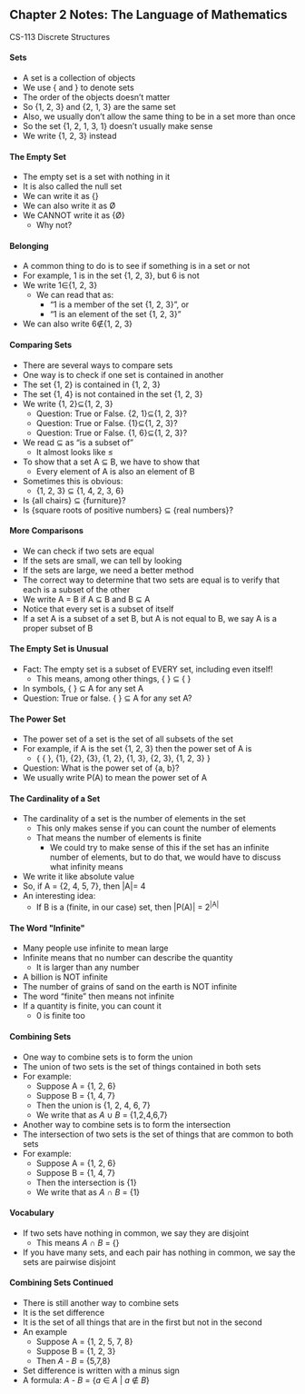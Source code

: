 ## Chapter 2 Notes: The Language of Mathematics
CS-113 Discrete Structures  

#### Sets
- A set is a collection of objects
- We use  {  and  }  to denote sets
- The order of the objects doesn’t matter
- So {1, 2, 3} and {2, 1, 3} are the same set
- Also, we usually don’t allow the same thing to be in a set more than once
- So the set {1, 2, 1, 3, 1} doesn’t usually make sense
- We write {1, 2, 3} instead

#### The Empty Set
- The empty set is a set with nothing in it
- It is also called the null set
- We can write it as {}
- We can also write it as Ø
- We CANNOT write it as {Ø}
  - Why not?

#### Belonging
- A common thing to do is to see if something is in a set or not
- For example, 1 is in the set {1, 2, 3}, but 6 is not
- We write 1∈{1, 2, 3}
  - We can read that as:
    - “1 is a member of the set {1, 2, 3}”, or
    - “1 is an element of the set {1, 2, 3}”
- We can also write 6∉{1, 2, 3}

#### Comparing Sets
- There are several ways to compare sets
- One way is to check if one set is contained in another
- The set {1, 2} is contained in {1, 2, 3}
- The set {1, 4} is not contained in the set {1, 2, 3}
- We write {1, 2}⊆{1, 2, 3}
  - Question:  True or False. {2, 1}⊆{1, 2, 3}?
  - Question:  True or False. {1}⊆{1, 2, 3}?
  - Question:  True or False. {1, 6}⊆{1, 2, 3}?
- We read ⊆ as “is a subset of”
  - It almost looks like ≤
- To show that a set A ⊆ B, we have to show that
  - Every element of A is also an element of B
- Sometimes this is obvious:
  - {1, 2, 3} ⊆ {1, 4, 2, 3, 6}
- Is {all chairs} ⊆ {furniture}?
- Is {square roots of positive numbers} ⊆ {real numbers}?

#### More Comparisons
- We can check if two sets are equal
- If the sets are small, we can tell by looking
- If the sets are large, we need a better method
- The correct way to determine that two sets are equal is to verify that each is a subset of the other
- We write A = B if A ⊆ B and B ⊆ A
- Notice that every set is a subset of itself
- If a set A is a subset of a set B, but A is not equal to B, we say A is a proper subset of B

#### The Empty Set is Unusual
- Fact: The empty set is a subset of EVERY set, including even itself!
  - This means, among other things, { } ⊆ { }
- In symbols, { } ⊆ A for any set A
- Question:  True or false. { } ⊆ A for any set A?

#### The Power Set
- The power set of a set is the set of all subsets of the set
- For example, if A is the set {1, 2, 3} then the power set of A is
  - { { }, {1}, {2}, {3}, {1, 2}, {1, 3}, {2, 3}, {1, 2, 3} }
- Question:  What is the power set of {a, b}?
- We usually write P(A) to mean the power set of  A

#### The Cardinality of a Set
- The cardinality of a set is the number of elements in the set
  - This only makes sense if you can count the number of elements
  - That means the number of elements is finite
    - We could try to make sense of this if the set has an infinite number of elements, but to do that, we would have to discuss what infinity means
- We write it like absolute value
- So, if A = {2, 4, 5, 7}, then |A|= 4
- An interesting idea: 
  - If B is a (finite, in our case) set, then |P(A)| = 2<sup>|A|</sup>

#### The Word "Infinite"
- Many people use infinite to mean large
- Infinite means that no number can describe the quantity
  - It is larger than any number
- A billion is NOT infinite
- The number of grains of sand on the earth is NOT infinite
- The word “finite” then means not infinite
- If a quantity is finite, you can count it
  - 0 is finite too

#### Combining Sets
- One way to combine sets is to form the union
- The union of two sets is the set of things contained in both sets
- For example: 
  - Suppose A = {1, 2, 6}
  - Suppose B = {1, 4, 7}
  - Then the union is {1, 2, 4, 6, 7}
  - We write that as _A_ ∪ _B_ = {1,2,4,6,7}  
- Another way to combine sets is to form the intersection
- The intersection of two sets is the set of things that are common to both sets
- For example:  
  - Suppose A = {1, 2, 6}
  - Suppose B = {1, 4, 7}
  - Then the intersection is {1}
  - We write that as _A_ ∩ _B_ = {1}

#### Vocabulary
- If two sets have nothing in common, we say they are disjoint
  - This means _A_ ∩ _B_ = {}
- If you have many sets, and each pair has nothing in common, we say the sets are pairwise disjoint

#### Combining Sets Continued
- There is still another way to combine sets
- It is the set difference
- It is the set of all things that are in the first but not in the second
- An example
  - Suppose A = {1, 2, 5, 7, 8}
  - Suppose B = {1, 2, 3}
  - Then _A_ - _B_ = {5,7,8}
- Set difference is written with a minus sign
- A formula: _A_ - _B_ = {_a_ ∈ _A_ | _a_ ∉ _B_}

